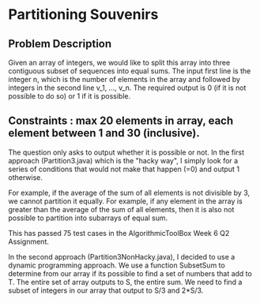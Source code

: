 # Partitioning Souvenirs 

## Problem Description 
Given an array of integers, we would like to split this array into three contiguous subset of sequences into equal sums. The input first line is the integer n, which is the number of elements in the array and followed by integers in the second line v_1, ..., v_n. The required output is 0 (if it is not possible to do so) or 1 if it is possible. 

## Constraints : max 20 elements in array, each element between 1 and 30 (inclusive).

The question only asks to output whether it is possible or not. In the first approach (Partition3.java) which is the "hacky way", I simply look for a series of conditions that would not make that happen (=0) and output 1 otherwise. 

For example, if the average of the sum of all elements is not divisible by 3, we cannot partition it equally. 
For example, if any element in the array is greater than the average of the sum of all elements, then it is also not possible to partition into subarrays of equal sum. 
 
This has passed 75 test cases in the AlgorithmicToolBox Week 6 Q2 Assignment. 

 In the second approach (Partition3NonHacky.java), I decided to use a dynamic programming approach. 
 We use a function SubsetSum to determine from our array if its possible to find a set of numbers that add to T. The entire set of array outputs to S, the entire sum. We need to find a subset of integers in our array that output to S/3 and 2*S/3. 
 


 
 